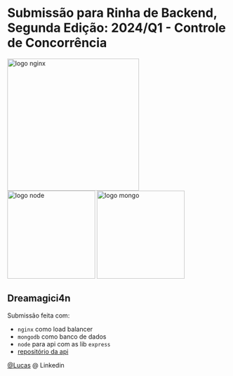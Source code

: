 # Submissão para Rinha de Backend, Segunda Edição: 2024/Q1 - Controle de Concorrência


<img src="https://upload.wikimedia.org/wikipedia/commons/c/c5/Nginx_logo.svg" alt="logo nginx" width="300" height="auto">
<br />
<img src="https://static-00.iconduck.com/assets.00/node-js-icon-454x512-nztofx17.png" alt="logo node" width="200" height="auto">
<img src="https://www.svgrepo.com/show/331488/mongodb.svg" alt="logo mongo" width="200" height="auto">


## Dreamagici4n
Submissão feita com:
- `nginx` como load balancer
- `mongodb` como banco de dados
- `node` para api com as lib `express`
- [repositório da api](https://github.com/DreaMagici4n/rinha-backend-2024)

[@Lucas](https://www.linkedin.com/in/lucas-da-costa-miranda-b771a6218/) @ Linkedin
